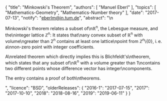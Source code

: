 {
    "title": "Minkowski's Theorem",
    "authors": [
        "Manuel Eberl"
    ],
    "topics": [
        "Mathematics-Geometry",
        "Mathematics-Number theory"
    ],
    "date": "2017-07-13",
    "notify": "eberlm@in.tum.de",
    "abstract": "\n<p>Minkowski's theorem relates a subset of\n&#8477;<sup>n</sup>, the Lebesgue measure, and the\ninteger lattice &#8484;<sup>n</sup>: It states that\nany convex subset of &#8477;<sup>n</sup> with volume\ngreater than 2<sup>n</sup> contains at least one lattice\npoint from &#8484;<sup>n</sup>\\{0}, i.&thinsp;e. a\nnon-zero point with integer coefficients.</p>  <p>A\nrelated theorem which directly implies this is Blichfeldt's\ntheorem, which states that any subset of\n&#8477;<sup>n</sup> with a volume greater than 1\ncontains two different points whose difference vector has integer\ncomponents.</p>  <p>The entry contains a proof of both\ntheorems.</p>",
    "licence": "BSD",
    "olderReleases": {
        "2016-1": "2017-07-15",
        "2017": "2017-10-10",
        "2018": "2018-08-16",
        "2019": "2019-06-11"
    }
}